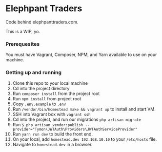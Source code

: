# Elephpant Traders

Code behind elephpanttraders.com. 

This is a WIP, yo.

### Prerequesites 

You must have Vagrant, Composer, NPM, and Yarn available to use on your machine.


### Getting up and running
1. Clone this repo to your local machine
2. Cd into the project directory
3. Run `composer install` from the project root
4. Run `npm install` from project root
5. Copy `.env.example` to `.env`
6. Run `/vendor/bin/homestead make && vagrant up` to install and start VM.
7. SSH into Vagrant box with `vagrant ssh`
8. Cd into the project, and run our migrations `php artisan migrate`
9. Run `$ php artisan vendor:publish --provider="Tymon\JWTAuth\Providers\JWTAuthServiceProvider"`
10. Run `yarn run dev` to build the front end.
11. On your local, add `homestead.dev 192.168.10.10` to your `/etc/hosts` file.
12. Navigate to `homestead.dev` in a browser. 
